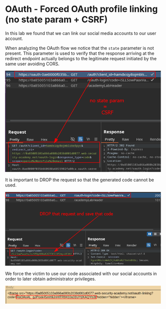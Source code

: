 # OAuth - Forced OAuth profile linking (no state param + CSRF)
 
In this lab we found that we can link our social media accounts to our user account.

When analyzing the OAuth flow we notice that the `state` parameter is not present. This parameter is used to verify that the response arriving at the redirect endpoint actually belongs to the legitimate request initiated by the same user avoiding CORS.

![Screenshot1](/Screenshots/Forced-OAuth-profile-linking-no-state.png)

It is important to DROP the request so that the generated code cannot be used.

![Screenshot2](/Screenshots/Forced-OAuth-profile-linking-no-state-drop.png)

We force the victim to use our code associated with our social accounts in order to later obtain administrator privileges.

![Screenshot3](/Screenshots/Forced-OAuth-profile-linking-no-state-token.png)

